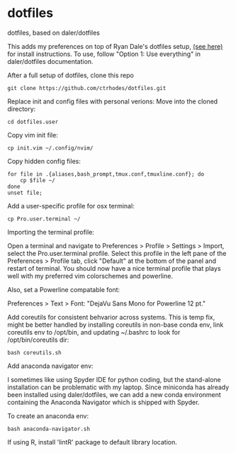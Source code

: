 # dotfiles
dotfiles, based on daler/dotfiles 

This adds my preferences on top of Ryan Dale's dotfiles setup, [(see here)](https://github.com/daler/dotfiles) for install instructions. To use, follow "Option 1: Use everything" in daler/dotfiles documentation.

After a full setup of dotfiles, clone this repo
```
git clone https://github.com/ctrhodes/dotfiles.git
```

Replace init and config files with personal verions:
Move into the cloned directory:
```
cd dotfiles.user
```

Copy vim init file:
```
cp init.vim ~/.config/nvim/
```

Copy hidden config files:
```
for file in .{aliases,bash_prompt,tmux.conf,tmuxline.conf}; do
    cp $file ~/
done
unset file;
```

Add a user-specific profile for osx terminal:
```
cp Pro.user.terminal ~/
```

Importing the terminal profile:

Open a terminal and navigate to Preferences > Profile > Settings > Import, select the Pro.user.terminal profile. Select this profile in the left pane of the Preferences > Profile tab, click "Default" at the bottom of the panel and restart of terminal.
You should now have a nice terminal profile that plays well with my preferred vim colorschemes and powerline.

Also, set a Powerline compatable font:

Preferences > Text > Font: "DejaVu Sans Mono for Powerline 12 pt."

Add coreutils for consistent behvarior across systems. This is temp fix, might be better handled by installing coreutils in non-base conda env, link coreutils env to /opt/bin, and updating ~/.bashrc to look for /opt/bin/coreutils dir:
```
bash coreutils.sh
```

Add anaconda navigator env:

I sometimes like using Spyder IDE for python coding, but the stand-alone installation can be problematic with my laptop. Since miniconda has already been installed using daler/dotfiles, we can add a new conda environment containing the Anaconda Navigator which is shipped with Spyder.

To create an anaconda env:
```
bash anaconda-navigator.sh
```

If using R, install 'lintR' package to default library location.

